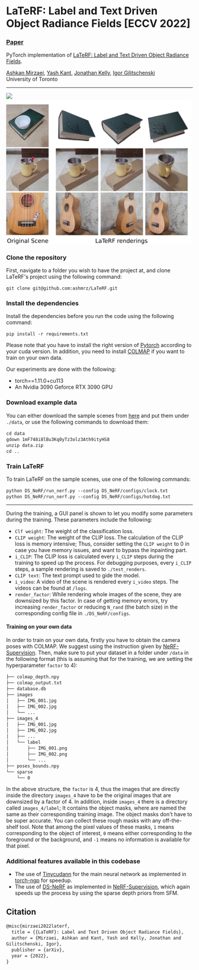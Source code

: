 # LaTeRF: Label and Text Driven Object Radiance Fields [ECCV 2022]

### [Paper](https://arxiv.org/abs/2207.01583)

PyTorch implementation of [LaTeRF: Label and Text Driven Object Radiance Fields](https://arxiv.org/abs/2207.01583).

[Ashkan Mirzaei](),
[Yash Kant](),
[Jonathan Kelly](),
[Igor Gilitschenski]()<br>
University of Toronto

_____________________

<img src='imgs/method_overview.png'>

<img src='imgs/real.png' width="500">

### Clone the repository

First, navigate to a folder you wish to have the project at, and clone LaTeRF's project using the following command:

```
git clone git@github.com:ashmrz/LaTeRF.git
```

### Install the dependencies

Install the dependencies before you run the code using the following command:

```
pip install -r requirements.txt
```

Please note that you have to install the right version of [Pytorch](https://pytorch.org/) according to your cuda
version. In addition, you need to install [COLMAP](https://colmap.github.io/) if you want to train on your own data.

Our experiments are done with the following:

- torch==1.11.0+cu113
- An Nvidia 3090 Geforce RTX 3090 GPU

### Download example data

You can either download the sample scenes
from [here](https://drive.google.com/file/d/1mF748i8lBu3Kq0yTz3olz3Ath9ityHS8/view?usp=sharing) and put them
under `./data`, or use the following commands to download them:

```
cd data
gdown 1mF748i8lBu3Kq0yTz3olz3Ath9ityHS8
unzip data.zip
cd ..
```

### Train LaTeRF

To train LaTeRF on the sample scenes, use one of the following commands:

```
python DS_NeRF/run_nerf.py --config DS_NeRF/configs/clock.txt
python DS_NeRF/run_nerf.py --config DS_NeRF/configs/hotdog.txt 
```

--------------

During the training, a GUI panel is shown to let you modify some parameters during the training. These parameters
include the following:

- `Clf weight`: The weight of the classification loss.
- `CLIP weight`: The weight of the CLIP loss. The calculation of the CLIP loss is memory intensive; Thus, consider
  setting the `CLIP weight` to 0 in case you have memory issues, and want to bypass the inpainting part.
- `i_CLIP`: The CLIP loss is calculated every `i_CLIP` steps during the training to speed up the process. For debugging
  purposes, every `i_CLIP` steps, a sample rendering is saved to `./test_renders`.
- `CLIP text`: The text prompt used to gide the model.
- `i_video`: A video of the scene is rendered every `i_video` steps. The videos can be found at `/logs`.
- `render_factor`: While rendering whole images of the scene, they are downsized by this factor. In case of getting
  memory errors, try increasing `render_factor` or reducing `N_rand` (the batch size) in the corresponding config file
  in `./DS_NeRF/configs`.

#### Training on your own data

In order to train on your own data, firstly you have to obtain the camera poses with COLMAP. We suggest using the
instruction given by [NeRF-Supervision](https://github.com/yenchenlin/nerf-supervision-public). Then, make sure to put
your dataset in a folder under `/data` in the following format (this is assuming that for the training, we are setting
the hyperparameter `factor` to 4):

```
├── colmap_depth.npy
├── colmap_output.txt
├── database.db
├── images
│   ├── IMG_001.jpg
│   ├── IMG_002.jpg
│   └── ...
├── images_4
│   ├── IMG_001.jpg
│   ├── IMG_002.jpg
│   ├── ...
│   └── label
│       ├── IMG_001.png
│       ├── IMG_002.png
│       └── ...
├── poses_bounds.npy
└── sparse
    └── 0
```

In the above structure, the `factor` is 4, thus the images that are directly inside the directory `images_4` have to be
the original images that are downsized by a factor of 4. In addition, inside `images_4` there is a directory
called `images_4/label`; It contains the object masks, where are named the same as their corresponding training image.
The object masks don't have to be super accurate. You can collect these rough masks with any off-the-shelf tool. Note
that among the pixel values of these masks, `1` means corresponding to the object of interest, `0` means either
corresponding to the foreground or the background, and `-1` means no information is available for that pixel.

### Additional features available in this codebase

- The use of [Tinycudann](https://github.com/NVlabs/tiny-cuda-nn) for the main neural network as implemented
  in [torch-ngp](https://github.com/ashawkey/torch-ngp) for speedup.
- The use of [DS-NeRF](https://github.com/dunbar12138/DSNeRF) as implemented
  in [NeRF-Supervision](https://github.com/yenchenlin/nerf-supervision-public), which again speeds up the process by
  using the sparse depth priors from SFM.

## Citation

```
@misc{mirzaei2022laterf,
  title = {{LaTeRF}: Label and Text Driven Object Radiance Fields},
  author = {Mirzaei, Ashkan and Kant, Yash and Kelly, Jonathan and Gilitschenski, Igor},
  publisher = {arXiv},
  year = {2022},
}
```

